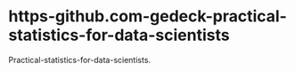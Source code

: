 # https-github.com-gedeck-practical-statistics-for-data-scientists
Practical-statistics-for-data-scientists.
